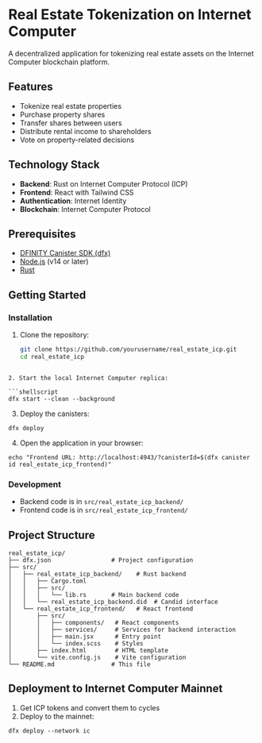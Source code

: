 # Real Estate Tokenization on Internet Computer

A decentralized application for tokenizing real estate assets on the Internet Computer blockchain platform.

## Features

- Tokenize real estate properties
- Purchase property shares
- Transfer shares between users
- Distribute rental income to shareholders
- Vote on property-related decisions

## Technology Stack

- **Backend**: Rust on Internet Computer Protocol (ICP)
- **Frontend**: React with Tailwind CSS
- **Authentication**: Internet Identity
- **Blockchain**: Internet Computer Protocol

## Prerequisites

- [DFINITY Canister SDK (dfx)](https://internetcomputer.org/docs/current/developer-docs/build/install-upgrade-remove)
- [Node.js](https://nodejs.org/) (v14 or later)
- [Rust](https://www.rust-lang.org/tools/install)

## Getting Started

### Installation

1. Clone the repository:
   ```bash
   git clone https://github.com/yourusername/real_estate_icp.git
   cd real_estate_icp
```

2. Start the local Internet Computer replica:

```shellscript
dfx start --clean --background
```


3. Deploy the canisters:

```shellscript
dfx deploy
```


4. Open the application in your browser:

```shellscript
echo "Frontend URL: http://localhost:4943/?canisterId=$(dfx canister id real_estate_icp_frontend)"
```




### Development

- Backend code is in `src/real_estate_icp_backend/`
- Frontend code is in `src/real_estate_icp_frontend/`


## Project Structure

```plaintext
real_estate_icp/
├── dfx.json                 # Project configuration
├── src/
│   ├── real_estate_icp_backend/    # Rust backend
│   │   ├── Cargo.toml
│   │   ├── src/
│   │   │   └── lib.rs       # Main backend code
│   │   └── real_estate_icp_backend.did  # Candid interface
│   └── real_estate_icp_frontend/   # React frontend
│       ├── src/
│       │   ├── components/   # React components
│       │   ├── services/     # Services for backend interaction
│       │   ├── main.jsx      # Entry point
│       │   └── index.scss    # Styles
│       ├── index.html        # HTML template
│       └── vite.config.js    # Vite configuration
└── README.md                # This file
```

## Deployment to Internet Computer Mainnet

1. Get ICP tokens and convert them to cycles
2. Deploy to the mainnet:

```shellscript
dfx deploy --network ic
```
